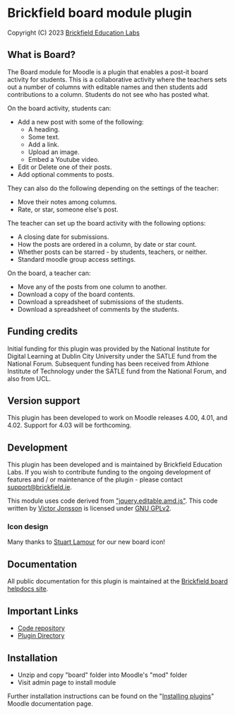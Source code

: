 # Brickfield board module plugin #
Copyright (C) 2023 [Brickfield Education Labs](https://www.brickfield.ie/)

## What is Board? ##
The Board module for Moodle is a plugin that enables a post-it board activity for students.
This is a collaborative activity where the teachers sets out a number of columns with
editable names and then students add contributions to a column. Students do not see who has
posted what.

On the board activity, students can:
* Add a new post with some of the following:
  * A heading.
  * Some text.
  * Add a link.
  * Upload an image.
  * Embed a Youtube video.
* Edit or Delete one of their posts.
* Add optional comments to posts.

They can also do the following depending on the settings of the teacher:
* Move their notes among columns.
* Rate, or star, someone else's post.

The teacher can set up the board activity with the following options:
* A closing date for submissions.
* How the posts are ordered in a column, by date or star count.
* Whether posts can be starred - by students, teachers, or neither.
* Standard moodle group access settings.

On the board, a teacher can:
* Move any of the posts from one column to another.
* Download a copy of the board contents.
* Download a spreadsheet of submissions of the students.
* Download a spreadsheet of comments by the students.

## Funding credits ##
Initial funding for this plugin was provided by the National Institute for Digital Learning
at Dublin City University under the SATLE fund from the National Forum. Subsequent funding
has been received from Athlone Institute of Technology under the SATLE fund from the
National Forum, and also from UCL.

## Version support ##
This plugin has been developed to work on Moodle releases 4.00, 4.01, and 4.02. Support for 4.03 will be forthcoming.

## Development ##
This plugin has been developed and is maintained by Brickfield Education Labs.
If you wish to contribute funding to the ongoing development of features and / or
maintenance of the plugin - please contact [support@brickfield.ie](mailto:support@brickfield.ie).

This module uses code derived from ["jquery.editable.amd.js"](https://github.com/victorjonsson/jquery-editable/).
This code written by [Victor Jonsson](http://victorjonsson.se/) is licensed under [GNU GPLv2](http://www.gnu.org/licenses/gpl-2.0.html).

### Icon design ###
Many thanks to [Stuart Lamour](https://github.com/stuartlamour) for our new board icon!

## Documentation ##
All public documentation for this plugin is maintained at the
[Brickfield board helpdocs site](https://moodleboard.eu.helpdocs.com/).

## Important Links ##
* [Code repository](https://github.com/brickfield/moodle-mod_board)
* [Plugin Directory](https://moodle.org/plugins/mod_board)

## Installation ##
* Unzip and copy "board" folder into Moodle's "mod" folder
* Visit admin page to install module

Further installation instructions can be found on the
"[Installing plugins](http://docs.moodle.org/en/Installing_contributed_modules_or_plugins)" Moodle documentation page.
